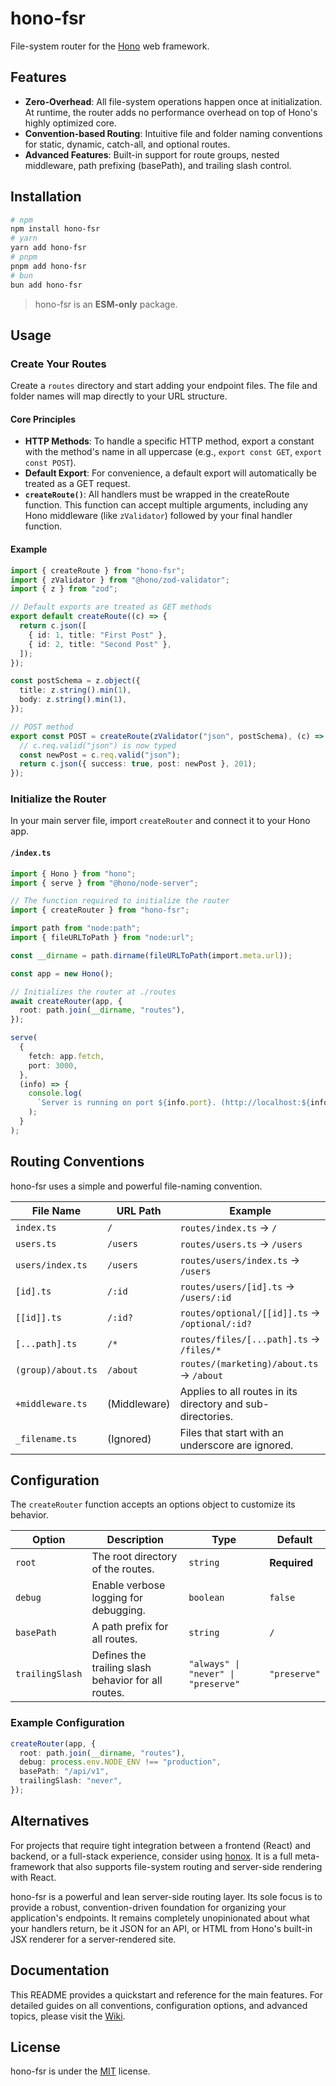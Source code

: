 # hono-fsr

File-system router for the [Hono](https://hono.dev/) web framework.

## Features

- **Zero-Overhead**: All file-system operations happen once at initialization. At runtime, the router adds no performance overhead on top of Hono's highly optimized core.
- **Convention-based Routing**: Intuitive file and folder naming conventions for static, dynamic, catch-all, and optional routes.
- **Advanced Features**: Built-in support for route groups, nested middleware, path prefixing (basePath), and trailing slash control.

## Installation

```bash
# npm
npm install hono-fsr
# yarn
yarn add hono-fsr
# pnpm
pnpm add hono-fsr
# bun
bun add hono-fsr
```

> hono-fsr is an **ESM-only** package.

## Usage

### Create Your Routes

Create a `routes` directory and start adding your endpoint files. The file and folder names will map directly to your URL structure.

#### Core Principles

- **HTTP Methods**: To handle a specific HTTP method, export a constant with the method's name in all uppercase (e.g., `export const GET`, `export const POST`).
- **Default Export**: For convenience, a default export will automatically be treated as a GET request.
- **`createRoute()`**: All handlers must be wrapped in the createRoute function. This function can accept multiple arguments, including any Hono middleware (like `zValidator`) followed by your final handler function.

#### Example

```typescript
import { createRoute } from "hono-fsr";
import { zValidator } from "@hono/zod-validator";
import { z } from "zod";

// Default exports are treated as GET methods
export default createRoute((c) => {
  return c.json([
    { id: 1, title: "First Post" },
    { id: 2, title: "Second Post" },
  ]);
});

const postSchema = z.object({
  title: z.string().min(1),
  body: z.string().min(1),
});

// POST method
export const POST = createRoute(zValidator("json", postSchema), (c) => {
  // c.req.valid("json") is now typed
  const newPost = c.req.valid("json");
  return c.json({ success: true, post: newPost }, 201);
});
```

### Initialize the Router

In your main server file, import `createRouter` and connect it to your Hono app.

#### `/index.ts`

```typescript
import { Hono } from "hono";
import { serve } from "@hono/node-server";

// The function required to initialize the router
import { createRouter } from "hono-fsr";

import path from "node:path";
import { fileURLToPath } from "node:url";

const __dirname = path.dirname(fileURLToPath(import.meta.url));

const app = new Hono();

// Initializes the router at ./routes
await createRouter(app, {
  root: path.join(__dirname, "routes"),
});

serve(
  {
    fetch: app.fetch,
    port: 3000,
  },
  (info) => {
    console.log(
      `Server is running on port ${info.port}. (http://localhost:${info.port})`
    );
  }
);
```

## Routing Conventions

hono-fsr uses a simple and powerful file-naming convention.

| File Name          | URL Path     | Example                                                     |
| ------------------ | ------------ | ----------------------------------------------------------- |
| `index.ts`         | `/`          | `routes/index.ts` → `/`                                     |
| `users.ts`         | `/users`     | `routes/users.ts` → `/users`                                |
| `users/index.ts`   | `/users`     | `routes/users/index.ts` → `/users`                          |
| `[id].ts`          | `/:id`       | `routes/users/[id].ts` → `/users/:id`                       |
| `[[id]].ts`        | `/:id?`      | `routes/optional/[[id]].ts` → `/optional/:id?`              |
| `[...path].ts`     | `/*`         | `routes/files/[...path].ts` → `/files/*`                    |
| `(group)/about.ts` | `/about`     | `routes/(marketing)/about.ts` → `/about`                    |
| `+middleware.ts`   | (Middleware) | Applies to all routes in its directory and sub-directories. |
| `_filename.ts`     | (Ignored)    | Files that start with an underscore are ignored.            |

## Configuration

The `createRouter` function accepts an options object to customize its behavior.

| Option          | Description                                         | Type                                | Default      |
| --------------- | --------------------------------------------------- | ----------------------------------- | ------------ |
| `root`          | The root directory of the routes.                   | `string`                            | **Required** |
| `debug`         | Enable verbose logging for debugging.               | `boolean`                           | `false`      |
| `basePath`      | A path prefix for all routes.                       | `string`                            | `/`          |
| `trailingSlash` | Defines the trailing slash behavior for all routes. | `"always" \| "never" \| "preserve"` | `"preserve"` |

### Example Configuration

```typescript
createRouter(app, {
  root: path.join(__dirname, "routes"),
  debug: process.env.NODE_ENV !== "production",
  basePath: "/api/v1",
  trailingSlash: "never",
});
```

## Alternatives

For projects that require tight integration between a frontend (React) and backend, or a full-stack experience, consider using [honox](https://github.com/honojs/honox). It is a full meta-framework that also supports file-system routing and server-side rendering with React.

hono-fsr is a powerful and lean server-side routing layer. Its sole focus is to provide a robust, convention-driven foundation for organizing your application's endpoints. It remains completely unopinionated about what your handlers return, be it JSON for an API, or HTML from Hono's built-in JSX renderer for a server-rendered site.

## Documentation

This README provides a quickstart and reference for the main features. For detailed guides on all conventions, configuration options, and advanced topics, please visit the [Wiki](https://github.com/itsbrunodev/hono-fsr/wiki).

## License

hono-fsr is under the [MIT](./LICENSE.md) license.
